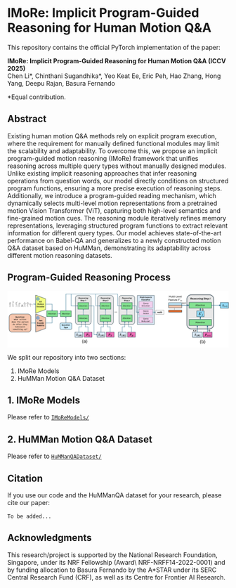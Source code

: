 # IMoRe: Implicit Program-Guided Reasoning for Human Motion Q&A

This repository contains the official PyTorch implementation of the paper:

**IMoRe: Implicit Program-Guided Reasoning for Human Motion Q&A (ICCV 2025)**  
Chen Li*, Chinthani Sugandhika*, Yeo Keat Ee, Eric Peh, Hao Zhang, Hong Yang, Deepu Rajan, Basura Fernando


*Equal contribution.

<!-- [![arXiv](https://img.shields.io/badge/arXiv-2307.00586-b31b1b.svg)](https://arxiv.org/abs/2410.22829) -->


## Abstract
Existing human motion Q&A methods rely on explicit program execution, where the requirement for manually defined functional modules may limit the scalability and adaptability. To overcome this, we propose an implicit program-guided motion reasoning (IMoRe) framework that unifies reasoning across multiple query types without manually designed modules. Unlike existing implicit reasoning approaches that infer reasoning operations from question words, our model directly conditions on structured program functions, ensuring a more precise execution of reasoning steps. Additionally, we introduce a program-guided reading mechanism, which dynamically selects multi-level motion representations from a pretrained motion Vision Transformer (ViT), capturing both high-level semantics and fine-grained motion cues. The reasoning module iteratively refines memory representations, leveraging structured program functions to extract relevant information for different query types. Our model achieves state-of-the-art performance on Babel-QA and generalizes to a newly constructed motion Q&A dataset based on HuMMan, demonstrating its adaptability across different motion reasoning datasets.

## Program-Guided Reasoning Process
 <!-- for Human Motion Q&A -->
<!-- ![Situational Scene Graph](image.png) -->
<div style="display: flex; justify-content: center;">
  <img src="assets/Architecture.png" alt="IMoRe_architecture" width="800"/>
</div>

We split our repository into two sections:
1. IMoRe Models
2. HuMMan Motion Q&A Dataset


## 1. IMoRe Models
Please refer to [`IMoReModels/`](IMoReModels/)


## 2. HuMMan Motion Q&A Dataset
Please refer to [`HuMManQADataset/`](HuMManQADataset/)


## Citation
If you use our code and the HuMManQA dataset for your research, please cite our paper:
```bibtext
To be added...
```

## Acknowledgments

This research/project is supported by the National Research Foundation, Singapore, under its NRF Fellowship (Award\ NRF-NRFF14-2022-0001) and by funding allocation to Basura Fernando by the A*STAR under its SERC Central Research Fund (CRF), as well as its Centre for Frontier AI Research.